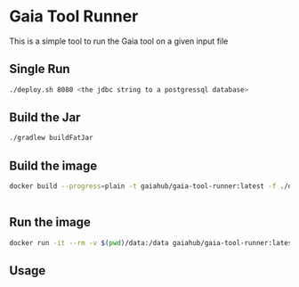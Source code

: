 # Gaia Tool Runner

This is a simple tool to run the Gaia tool on a given input file

## Single Run

```bash
./deploy.sh 8080 <the jdbc string to a postgressql database>
````

## Build the Jar
    
```bash
./gradlew buildFatJar
```

## Build the image

```bash
docker build --progress=plain -t gaiahub/gaia-tool-runner:latest -f ./docker/tool-runner-controller/Dockerfile .
 
```

## Run the image

```bash
docker run -it --rm -v $(pwd)/data:/data gaiahub/gaia-tool-runner:latest
```

## Usage


